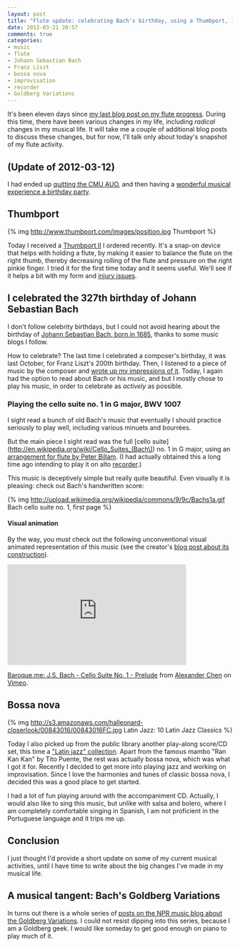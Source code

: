 ```yaml
---
layout: post
title: "Flute update: celebrating Bach's birthday, using a Thumbport, improvising to bossa nova"
date: 2012-03-21 20:57
comments: true
categories:
- music
- flute
- Johann Sebastian Bach
- Franz Liszt
- bossa nova
- improvisation
- recorder
- Goldberg Variations
---
```

It's been eleven days since [my last blog post on my flute progress](/blog/2012/03/10/flute-loving-it-again/). During this time, there have been various changes in my life, including *radical* changes in my musical life. It will take me a couple of additional blog posts to discuss these changes, but for now, I'll talk only about today's snapshot of my flute activity.

## (Update of 2012-03-12)

I had ended up [quitting the CMU AUO](/blog/2012/03/12/quitting-the-cmu-all-university-orchestra-one-of-the-hardest-decisions-in-my-life/), and then having a [wonderful musical experience a birthday party](/blog/2012/03/17/st-patricks-day-party-playing-tin-whistle-and-flute/).

<!--more-->

## Thumbport

{% img http://www.thumbport.com/images/position.jpg Thumbport %}

Today I received a [Thumbport II](http://www.thumbport.com/) I ordered recently. It's a snap-on device that helps with holding a flute, by making it easier to balance the flute on the right thumb, thereby decreasing rolling of the flute and pressure on the right pinkie finger. I tried it for the first time today and it seems useful. We'll see if it helps a bit with my form and [injury issues](/blog/2012/03/07/flute-taking-a-break-while-clarifying-my-goals/).

## I celebrated the 327th birthday of Johann Sebastian Bach

I don't follow celebrity birthdays, but I could not avoid hearing about the birthday of [Johann Sebastian Bach, born in 1685](http://en.wikipedia.org/wiki/Johann_Sebastian_Bach), thanks to some music blogs I follow.

How to celebrate? The last time I celebrated a composer's birthday, it was last October, for Franz Liszt's 200th birthday. Then, I listened to a piece of music by the composer and [wrote up my impressions of it](/blog/2011/10/22/happy-200th-birthday/). Today, I again had the option to read about Bach or his music, and but I mostly chose to play his music, in order to celebrate as *actively* as possible.

### Playing the cello suite no. 1 in G major, BWV 1007

I sight read a bunch of old Bach's music that eventually I should practice seriously to play well, including various minuets and bourrées.

But the main piece I sight read was the full [cello suite](http://en.wikipedia.org/wiki/Cello_Suites_(Bach\)) no. 1 in G major, using an [arrangement for flute by Peter Billam](http://www.pjb.com.au/mus/arr.html). (I had actually obtained this a long time ago intending to play it on alto [recorder](/blog/categories/recorder/).)

This music is deceptively simple but really quite beautiful. Even visually it is pleasing: check out Bach's handwritten score:

{% img http://upload.wikimedia.org/wikipedia/commons/9/9c/Bachs1a.gif Bach cello suite no. 1, first page %}

#### Visual animation

By the way, you must check out the following unconventional visual animated representation of this music (see the creator's [blog post about its construction](http://blog.chenalexander.com/2011/baroque-bach-cello/)).

<iframe src="http://player.vimeo.com/video/31179423?title=0&amp;byline=0&amp;portrait=0" width="400" height="225" frameborder="0" webkitAllowFullScreen mozallowfullscreen allowFullScreen></iframe><p><a href="http://vimeo.com/31179423">Baroque.me: J.S. Bach - Cello Suite No. 1 - Prelude</a> from <a href="http://vimeo.com/alexanderchen">Alexander Chen</a> on <a href="http://vimeo.com">Vimeo</a>.</p>

## Bossa nova

{% img http://s3.amazonaws.com/halleonard-closerlook/00843016/00843016FC.jpg Latin Jazz: 10 Latin Jazz Classics %}

Today I also picked up from the public library another play-along score/CD set, this time a ["Latin jazz" collection](http://www.halleonard.com/product/viewproduct.do?itemid=843016&lid=1&keywords=latin&seriesfeature=JZPLYA&). Apart from the famous mambo "Ran Kan Kan" by Tito Puente, the rest was actually bossa nova, which was what I got it for. Recently I decided to get more into playing jazz and working on improvisation. Since I love the harmonies and tunes of classic bossa nova, I decided this was a good place to get started.

I had a lot of fun playing around with the accompaniment CD. Actually, I would also like to sing this music, but unlike with salsa and bolero, where I am completely comfortable singing in Spanish, I am not proficient in the Portuguese language and it trips me up.

## Conclusion

I just thought I'd provide a short update on some of my current musical activities, until I have time to write about the big changes I've made in my musical life.

## A musical tangent: Bach's Goldberg Variations

In turns out there is a whole series of [posts on the NPR music blog about the Goldberg Variations](http://www.npr.org/blogs/deceptivecadence/148455347/goldberg-week). I could not resist dipping into this series, because I am a Goldberg geek. I would like someday to get good enough on piano to play much of it.

